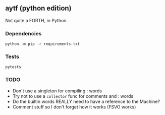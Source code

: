 
## aytf (python edition)

Not quite a FORTH, in Python.


### Dependencies

```python -m pip -r requirements.txt```

### Tests

```pytests ```

### TODO

* Don't use a singleton for compiling : words
* Try not to use a `collector` func for comments and : words
* Do the builtin words REALLY need to have a reference to the Machine?
* Comment stuff so I don't forget how it works (FSVO works)